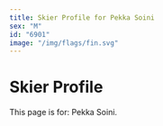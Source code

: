 ```yaml
---
title: Skier Profile for Pekka Soini
sex: "M"
id: "6901"
image: "/img/flags/fin.svg" 
---
```


# Skier Profile

This page is for: Pekka Soini.
    